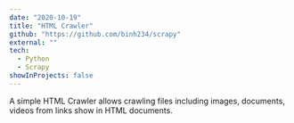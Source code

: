 ```yaml
---
date: "2020-10-19"
title: "HTML Crawler"
github: "https://github.com/binh234/scrapy"
external: ""
tech:
  - Python
  - Scrapy
showInProjects: false
---
```


A simple HTML Crawler allows crawling files including images, documents, videos from links show in HTML documents.
